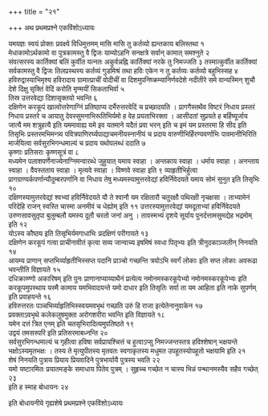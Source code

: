 +++
title = "२१"

+++
अथ प्रथमप्रश्ने एकविंशोऽध्यायः

यमयज्ञः स्वयं
प्रोक्तः प्रवक्ष्ये विधिमुत्तमम् मासि मासि तु कर्तव्यो
ह्यन्तकाय बलिस्तथा १  
मेधाकामोऽर्थकामो वा पुत्रकामस्तु वै द्विजः
याम्योऽहनि सनक्षत्रे सर्वान् कामात् समश्नुते २  
संवत्सरस्य कार्तिक्यां
बलिं कुर्वीत यत्नतः अकुर्वन्नह्नि कार्तिक्यां नरके तु निमज्जति ३
तस्मात्कुर्वीत कार्तिक्यां सर्वकामस्तु वै द्विजः
तिलप्रस्थस्य कर्तव्यं गुडमिश्रं तथा हविः एकेन न
तु कर्तव्यः कर्तव्यो बहुभिस्सह ४  
हविरुद्वास्याभिमृश्य हविरादाय
ग्रामात्प्राचीं वोदीचीं वा दिशमुपनिष्क्रम्यानिर्णवदेशे
नदीतीरे समे वान्यस्मिन् शुचौ देशे दिक्षु सृक्तिं वेदिं करोति मृण्मयीं
सिकताभिर्वा ५  
तिस्र उत्तरवेद्या दिशासृक्तयो भवन्ति ६  
दक्षिणेन
करकूपं खात्वोत्तरेणाग्निं प्रतिष्ठाप्य दर्भैरुत्तरवेदिं च
प्रच्छादयति । प्रागगैस्तथैव विष्टरं निधाय प्रस्तरं निधाय
प्रस्तरे च आयातु देवस्सुमनाभिरूतिभिर्यमो ह वेह प्रयताभिरक्ता
। आसीदतां सुप्रयते ह बर्हिष्यूर्जाय जात्यै मम शत्रुहत्यै इति यममावाह्य
यमे इव यतमाने यदैतं प्रवा भरन् इति च इमं यम प्रस्तरमा हि सीद इति तिसृभिः
प्रस्तरमभिमन्त्र्य पवित्रपाणिरर्घ्यपाद्याचमनीयस्नानीयं च प्रदाय
वारुणीभिर्हिरण्यवर्णाभिः पावमानीभिरिति मार्जयित्वा
सर्वसुरभिगन्धमाल्यं च प्रदाय यथोपलब्धं ददाति ७  
कृष्णाः
प्रतिसराः कृष्णसूत्रं वा ८  
मध्यमेन
पलाशपर्णेनाज्येनाग्निमन्वारब्धे
जुहुयात् यमाय स्वाहा । अन्तकाय स्वाहा । धर्माय स्वाहा । अनन्ताय स्वाहा ।
वैवस्तताय स्वाहा । मृत्यवे स्वाहा । विष्णवे स्वाहा इति ९
व्याहृतीभिर्हुत्वा
प्रागग्राण्यर्कपर्णान्यौदुम्बरपर्णानि
वा निधाय तेषु मध्यमस्यामुत्तरवेद्यां हविर्निवेदयते यमाय सोमं सुनुत इति
तिसृभिः १०  
दक्षिणस्यामुत्तरवेद्यां श्वभ्यां हविर्निवेदयते यौ ते श्वानौ
यम रक्षितारौ चतुरक्षौ पथिरक्षी नृचक्षसा । ताभ्यामेनं परिदेहि राजन्
स्वस्ति चास्मा अनमीवं च धेह्योम् इति ११
उत्तरस्यामुत्तरवेद्यां
यमदूताभ्यां हविर्निवेदयते उरुणसावसुतृपा बुलुम्बलौ यमस्य
दूतौ चरतो जनां अनु । तावस्मभ्यं दृशये सूर्याय पुनर्दत्तामसुमद्येह
भद्रमोम् इति १२  
योऽस्य कौष्ठ्य इति तिसृभिर्यमगाधाभिः
प्रदक्षिणं परीगायते १३  
दक्षिणेन करकूपं गत्वा प्राचीनावीतं
कृत्वा सव्य जान्वाच्य इषमिषं स्वधा पितृभ्यः इति त्रीनुदकाञ्जलीन्
निनयति १४  
आयम्य प्राणान् सप्तभिर्व्याहृतीभिस्सप्त पदानि प्राञ्चो
गच्छन्ति त्रयोऽभि स्वर्गं लोकाः इति सप्त लोकाः अवरूढा भवन्तीति
विज्ञायते १५  
दधिक्राव्ण्णो अकारिषम् इति पुनः प्राणानाप्याय्याथैनं
प्रत्येत्य नमोनमस्करकूपेभ्यो नमोनमस्करकूपेभ्यः इति करकूपमुपस्थाय
यस्मै कामाय यमभिवादयन्ते यमो दाधार इति तिसृतिः सर्वा ता यम आहिता इति
नाके सुपर्णम् इति प्रवाहयन्ते १६  
हविरुत्तरतः
पञ्चभिर्व्याहृतिभिस्स्वयमवभृथं
गच्छति उरुं हि राजा इत्येतेनानुवाकेन १७  
प्रवक्ताऽवभृथे कलेकलुषमुक्ता
अरोगशरीरा भवन्ति इति विज्ञायते १८  
यमेन दत्तं त्रित एनम् इति
चतसृभिरादित्यमुपतिष्ठते १९  
उद्वयं तमसस्परि इति
प्रतिसरमाबध्नन्ति २०  
सर्वसुरभिगन्धमाल्यं च
गृहीत्वा हविषा सर्वप्रायश्चित्तं च हुत्वाऽप्सु निमज्जन्तस्तत्र
हविश्शेषान् भक्षयन्ते भक्षोऽस्यमृतभक्षः । तस्य ते
मृत्युपीतस्य मृतवतः स्वगाकृतस्य मधुमत
उपहूतस्योपहूतो भक्षयामि इति २१  
शेषं निनयति
पुत्राय प्रियाय प्रियवादिने पुत्रभार्यायै पुत्रस्य भवति २२  
यमो
यष्टारमितः प्रयातमङ्के समाधाय पितेव पुत्रम् । सुहृच्च
गच्छेत न चास्य भिन्नं पन्थानमस्यैव सहैव गच्छेत् २३  
इति ह स्माह
बोधायनः २४  

इति बोधायनीये गृह्यशेषे प्रथमप्रश्ने एकविंशोऽध्यायः
